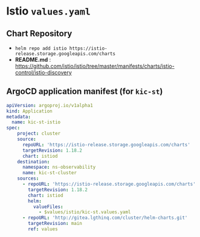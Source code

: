 # Istio `values.yaml`

## Chart Repository

- `helm repo add istio https://istio-release.storage.googleapis.com/charts`
- **README.md** : <https://github.com/istio/istio/tree/master/manifests/charts/istio-control/istio-discovery>

## ArgoCD application manifest (for `kic-st`)

```yaml
apiVersion: argoproj.io/v1alpha1
kind: Application
metadata:
  name: kic-st-istio
spec:
    project: cluster
    source:
      repoURL: 'https://istio-release.storage.googleapis.com/charts'
      targetRevision: 1.18.2
      chart: istiod
    destination:
      namespace: ns-observability
      name: kic-st-cluster
    sources:
      - repoURL: 'https://istio-release.storage.googleapis.com/charts'
        targetRevision: 1.18.2
        chart: istiod
        helm:
          valueFiles:
            - $values/istio/kic-st.values.yaml
      - repoURL: 'http://gitea.lgthinq.com/cluster/helm-charts.git'
        targetRevision: main
        ref: values
```
